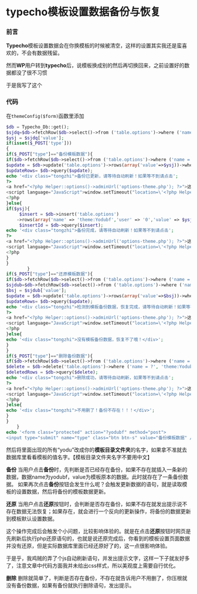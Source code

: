 # typecho模板设置数据备份与恢复

### 前言
**Typecho**模板设置数据会在你换模板的时候被清空，这样的设置其实我还是蛮喜欢的，不会有数据残留。

然而**WP**用户转到**typecho**后，说模板换成别的然后再切换回来，之前设置好的数据都没了很不习惯

于是我写了这个

### 代码
在`themeConfig($form)`函数里添加

```php
$db = Typecho_Db::get();
$sjdq=$db->fetchRow($db->select()->from ('table.options')->where ('name = ?', 'theme:Yodu'));
$ysj = $sjdq['value'];
if(isset($_POST['type']))
{ 
if($_POST["type"]=="备份模板数据"){
if($db->fetchRow($db->select()->from ('table.options')->where ('name = ?', 'theme:Yodubf'))){
$update = $db->update('table.options')->rows(array('value'=>$ysj))->where('name = ?', 'theme:Yodubf');
$updateRows= $db->query($update);
echo '<div class="tongzhi">备份已更新，请等待自动刷新！如果等不到请点击';
?>    
<a href="<?php Helper::options()->adminUrl('options-theme.php'); ?>">这里</a></div>
<script language="JavaScript">window.setTimeout("location=\'<?php Helper::options()->adminUrl('options-theme.php'); ?>\'", 2500);</script>
<?php
}else{
if($ysj){
     $insert = $db->insert('table.options')
    ->rows(array('name' => 'theme:Yodubf','user' => '0','value' => $ysj));
     $insertId = $db->query($insert);
echo '<div class="tongzhi">备份完成，请等待自动刷新！如果等不到请点击';
?>    
<a href="<?php Helper::options()->adminUrl('options-theme.php'); ?>">这里</a></div>
<script language="JavaScript">window.setTimeout("location=\'<?php Helper::options()->adminUrl('options-theme.php'); ?>\'", 2500);</script>
<?php
}
}
        }
if($_POST["type"]=="还原模板数据"){
if($db->fetchRow($db->select()->from ('table.options')->where ('name = ?', 'theme:Yodubf'))){
$sjdub=$db->fetchRow($db->select()->from ('table.options')->where ('name = ?', 'theme:Yodubf'));
$bsj = $sjdub['value'];
$update = $db->update('table.options')->rows(array('value'=>$bsj))->where('name = ?', 'theme:Yodu');
$updateRows= $db->query($update);
echo '<div class="tongzhi">检测到模板备份数据，恢复完成，请等待自动刷新！如果等不到请点击';
?>    
<a href="<?php Helper::options()->adminUrl('options-theme.php'); ?>">这里</a></div>
<script language="JavaScript">window.setTimeout("location=\'<?php Helper::options()->adminUrl('options-theme.php'); ?>\'", 2000);</script>
<?php
}else{
echo '<div class="tongzhi">没有模板备份数据，恢复不了哦！</div>';
}
}
if($_POST["type"]=="删除备份数据"){
if($db->fetchRow($db->select()->from ('table.options')->where ('name = ?', 'theme:Yodubf'))){
$delete = $db->delete('table.options')->where ('name = ?', 'theme:Yodubf');
$deletedRows = $db->query($delete);
echo '<div class="tongzhi">删除成功，请等待自动刷新，如果等不到请点击';
?>    
<a href="<?php Helper::options()->adminUrl('options-theme.php'); ?>">这里</a></div>
<script language="JavaScript">window.setTimeout("location=\'<?php Helper::options()->adminUrl('options-theme.php'); ?>\'", 2500);</script>
<?php
}else{
echo '<div class="tongzhi">不用删了！备份不存在！！！</div>';
}
}
    }
echo '<form class="protected" action="?yodubf" method="post">
<input type="submit" name="type" class="btn btn-s" value="备份模板数据" />&nbsp;&nbsp;<input type="submit" name="type" class="btn btn-s" value="还原模板数据" />&nbsp;&nbsp;<input type="submit" name="type" class="btn btn-s" value="删除备份数据" /></form>';
```

然后将里面出现的所有“yodu”改成你的**模板目录文件夹**的名字，如果拿不准就去数据库里看看模板的值名字。【模板目录文件夹名字不要用中文】

**备份**
当用户点击**备份**时，先判断是否已经存在备份，如果不存在就插入一条新的数据，数据name为yodubf，value为模板原本的数据。此时就存在了一条备份数据。
如果再次点击**备份**按钮会发生什么呢？会触发更新数据的语句，就是读取模板的设置数据，然后将备份的模板数据更新。

**还原**
当用户点击**还原**按钮时，会判断是否存在备份，如果不存在就发出提示说不存在数据无法恢复；如果存在，就会进行一个反向的更新操作，将备份的数据更新到模板默认设置数据。

这个操作完成后会触发个小问题，比较影响体验的。就是在点击**还原**按钮时网页是先刷新后执行php还原语句的，也就是说还原完成后，你看到的模板设置页面数据并没有还原，但是实际数据库里面已经还原好了的，这一点很影响体验。

于是乎，我鸡贼的弄了个js自动刷新语句，并发出提示文字，这样一下子就友好多了，注意文章中代码方面我并未给出css样式，所以美观度上需要自行优化。

**删除**
删除就简单了，判断是否存在备份，不存在就告诉用户不用删了，你压根就没有备份数据，如果有备份就执行删除语句，发出提示。
